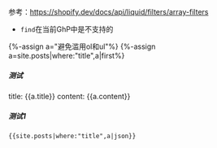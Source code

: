 参考：https://shopify.dev/docs/api/liquid/filters/array-filters

- `find`在当前GhP中是不支持的

{%-assign a="避免滥用ol和ul"%}
{%-assign a=site.posts|where:"title",a|first%}

##### 测试
title: {{a.title}}
content: {{a.content}}

##### 测试1
```
{{site.posts|where:"title",a|json}}
```
